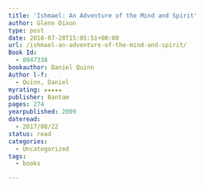 ```yaml
---
title: 'Ishmael: An Adventure of the Mind and Spirit'
author: Glenn Dixon
type: post
date: 2018-07-28T15:05:51+00:00
url: /ishmael-an-adventure-of-the-mind-and-spirit/
Book Id:
  - 8947338
bookauthor: Daniel Quinn
Author l-f:
  - Quinn, Daniel
myrating: ★★★★★
publisher: Bantam
pages: 274
yearpublished: 2009
dateread:
  - 2017/08/22
status: read
categories:
  - Uncategorized
tags:
  - books

---
```

